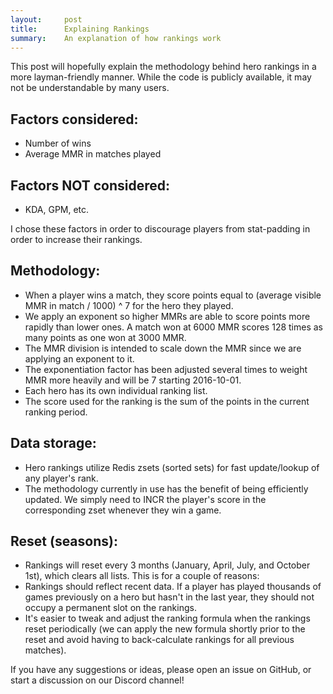 ```yaml
---
layout:     post
title:      Explaining Rankings
summary:    An explanation of how rankings work
---
```


This post will hopefully explain the methodology behind hero rankings in a more layman-friendly manner.  While the code is publicly available, it may not be understandable by many users.

Factors considered:  
----

 * Number of wins  
 * Average MMR in matches played  

Factors NOT considered:  
----

 * KDA, GPM, etc.  
 
I chose these factors in order to discourage players from stat-padding in order to increase their rankings.

Methodology:  
----

 * When a player wins a match, they score points equal to (average visible MMR in match / 1000) ^ 7 for the hero they played.  
 * We apply an exponent so higher MMRs are able to score points more rapidly than lower ones.  A match won at 6000 MMR scores 128 times as many points as one won at 3000 MMR.  
 * The MMR division is intended to scale down the MMR since we are applying an exponent to it.  
 * The exponentiation factor has been adjusted several times to weight MMR more heavily and will be 7 starting 2016-10-01.  
 * Each hero has its own individual ranking list.
 * The score used for the ranking is the sum of the points in the current ranking period.

Data storage: 
----

 * Hero rankings utilize Redis zsets (sorted sets) for fast update/lookup of any player's rank.  
 * The methodology currently in use has the benefit of being efficiently updated.  We simply need to INCR the player's score in the corresponding zset whenever they win a game.  

Reset (seasons):  
----

 *  Rankings will reset every 3 months (January, April, July, and October 1st), which clears all lists.  This is for a couple of reasons:  
   * Rankings should reflect recent data.  If a player has played thousands of games previously on a hero but hasn't in the last year, they should not occupy a permanent slot on the rankings.  
   * It's easier to tweak and adjust the ranking formula when the rankings reset periodically (we can apply the new formula shortly prior to the reset and avoid having to back-calculate rankings for all previous matches).  

If you have any suggestions or ideas, please open an issue on GitHub, or start a discussion on our Discord channel!  
